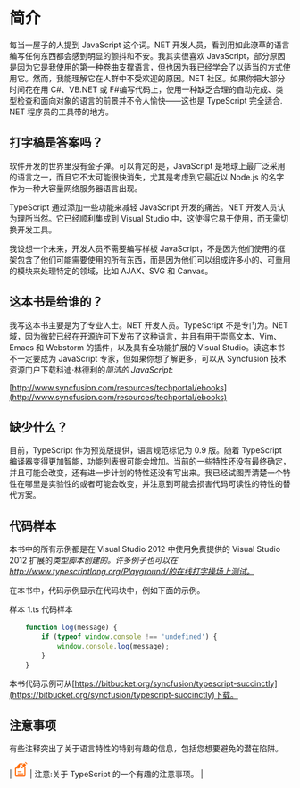 # 简介

每当一屋子的人提到 JavaScript 这个词。NET 开发人员，看到用如此潦草的语言编写任何东西都会感到明显的颤抖和不安。我其实很喜欢 JavaScript，部分原因是因为它是我使用的第一种卷曲支撑语言，但也因为我已经学会了以适当的方式使用它。然而，我能理解它在人群中不受欢迎的原因。NET 社区。如果你把大部分时间花在用 C#、VB.NET 或 F#编写代码上，使用一种缺乏合理的自动完成、类型检查和面向对象的语言的前景并不令人愉快——这也是 TypeScript 完全适合. NET 程序员的工具带的地方。

## 打字稿是答案吗？

软件开发的世界里没有金子弹。可以肯定的是，JavaScript 是地球上最广泛采用的语言之一，而且它不太可能很快消失，尤其是考虑到它最近以 Node.js 的名字作为一种大容量网络服务器语言出现。

TypeScript 通过添加一些功能来减轻 JavaScript 开发的痛苦。NET 开发人员认为理所当然。它已经顺利集成到 Visual Studio 中，这使得它易于使用，而无需切换开发工具。

我设想一个未来，开发人员不需要编写样板 JavaScript，不是因为他们使用的框架包含了他们可能需要使用的所有东西，而是因为他们可以组成许多小的、可重用的模块来处理特定的领域，比如 AJAX、SVG 和 Canvas。

## 这本书是给谁的？

我写这本书主要是为了专业人士。NET 开发人员。TypeScript 不是专门为。NET 域，因为微软已经在开源许可下发布了这种语言，并且有用于崇高文本、Vim、Emacs 和 Webstorm 的插件，以及具有全功能扩展的 Visual Studio。读这本书不一定要成为 JavaScript 专家，但如果你想了解更多，可以从 Syncfusion 技术资源门户下载科迪·林德利的*简洁的 JavaScript*:

[http://www.syncfusion.com/resources/techportal/ebooks](http://www.syncfusion.com/resources/techportal/ebooks)

## 缺少什么？

目前，TypeScript 作为预览版提供，语言规范标记为 0.9 版。随着 TypeScript 编译器变得更加智能，功能列表很可能会增加。当前的一些特性还没有最终确定，并且可能会改变，还有进一步计划的特性还没有写出来。我已经试图弄清楚一个特性在哪里是实验性的或者可能会改变，并注意到可能会损害代码可读性的特性的替代方案。

## 代码样本

本书中的所有示例都是在 Visual Studio 2012 中使用免费提供的 Visual Studio 2012 扩展的*类型脚本创建的。许多例子也可以在 http://www.typescriptlang.org/Playground/的在线打字操场上测试。*

在本书中，代码示例显示在代码块中，例如下面的示例。

样本 1.ts 代码样本

```ts
    function log(message) {
        if (typeof window.console !== 'undefined') {
            window.console.log(message);
        }
    }

```

本书代码示例可从[https://bitbucket.org/syncfusion/typescript-succinctly](https://bitbucket.org/syncfusion/typescript-succinctly)下载。

## 注意事项

有些注释突出了关于语言特性的特别有趣的信息，包括您想要避免的潜在陷阱。

| ![](img/image001.png) | 注意:关于 TypeScript 的一个有趣的注意事项。 |